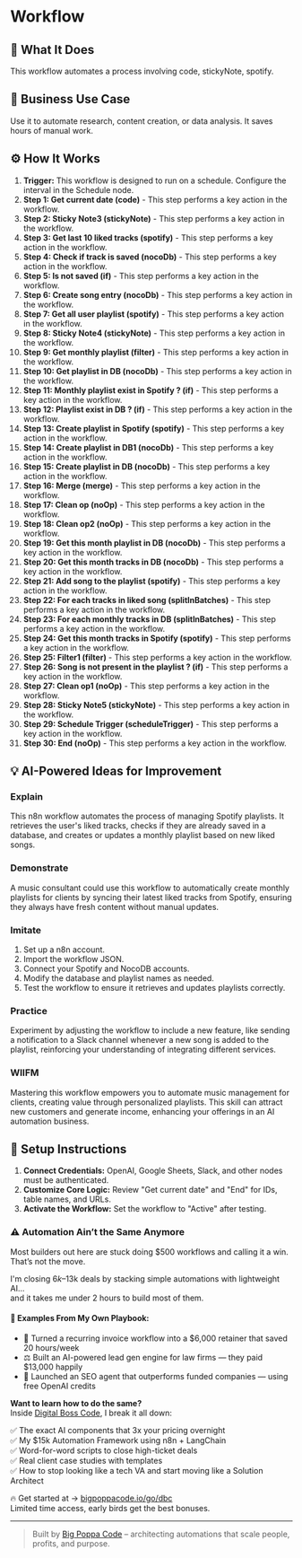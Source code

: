 # Workflow

## 🚀 What It Does
This workflow automates a process involving code, stickyNote, spotify.

## 💼 Business Use Case
Use it to automate research, content creation, or data analysis. It saves hours of manual work.

## ⚙️ How It Works
1.  **Trigger:** This workflow is designed to run on a schedule. Configure the interval in the Schedule node.
2. **Step 1: Get current date (code)** - This step performs a key action in the workflow.
3. **Step 2: Sticky Note3 (stickyNote)** - This step performs a key action in the workflow.
4. **Step 3: Get last 10 liked tracks (spotify)** - This step performs a key action in the workflow.
5. **Step 4: Check if track is saved (nocoDb)** - This step performs a key action in the workflow.
6. **Step 5: Is not saved (if)** - This step performs a key action in the workflow.
7. **Step 6: Create song entry (nocoDb)** - This step performs a key action in the workflow.
8. **Step 7: Get all user playlist (spotify)** - This step performs a key action in the workflow.
9. **Step 8: Sticky Note4 (stickyNote)** - This step performs a key action in the workflow.
10. **Step 9: Get monthly playlist (filter)** - This step performs a key action in the workflow.
11. **Step 10: Get playlist in DB (nocoDb)** - This step performs a key action in the workflow.
12. **Step 11: Monthly playlist exist in Spotify ? (if)** - This step performs a key action in the workflow.
13. **Step 12: Playlist exist  in DB ? (if)** - This step performs a key action in the workflow.
14. **Step 13: Create playlist in Spotify (spotify)** - This step performs a key action in the workflow.
15. **Step 14: Create playlist in DB1 (nocoDb)** - This step performs a key action in the workflow.
16. **Step 15: Create playlist in DB (nocoDb)** - This step performs a key action in the workflow.
17. **Step 16: Merge (merge)** - This step performs a key action in the workflow.
18. **Step 17: Clean op (noOp)** - This step performs a key action in the workflow.
19. **Step 18: Clean op2 (noOp)** - This step performs a key action in the workflow.
20. **Step 19: Get this month playlist in DB (nocoDb)** - This step performs a key action in the workflow.
21. **Step 20: Get this month tracks in DB (nocoDb)** - This step performs a key action in the workflow.
22. **Step 21: Add song to the playlist (spotify)** - This step performs a key action in the workflow.
23. **Step 22: For each tracks in liked song (splitInBatches)** - This step performs a key action in the workflow.
24. **Step 23: For each monthly tracks in DB (splitInBatches)** - This step performs a key action in the workflow.
25. **Step 24: Get this month tracks in Spotify (spotify)** - This step performs a key action in the workflow.
26. **Step 25: Filter1 (filter)** - This step performs a key action in the workflow.
27. **Step 26: Song is not present in the playlist ? (if)** - This step performs a key action in the workflow.
28. **Step 27: Clean op1 (noOp)** - This step performs a key action in the workflow.
29. **Step 28: Sticky Note5 (stickyNote)** - This step performs a key action in the workflow.
30. **Step 29: Schedule Trigger (scheduleTrigger)** - This step performs a key action in the workflow.
31. **Step 30: End (noOp)** - This step performs a key action in the workflow.

## 💡 AI-Powered Ideas for Improvement
### Explain
This n8n workflow automates the process of managing Spotify playlists. It retrieves the user's liked tracks, checks if they are already saved in a database, and creates or updates a monthly playlist based on new liked songs.

### Demonstrate
A music consultant could use this workflow to automatically create monthly playlists for clients by syncing their latest liked tracks from Spotify, ensuring they always have fresh content without manual updates.

### Imitate
1. Set up a n8n account.
2. Import the workflow JSON.
3. Connect your Spotify and NocoDB accounts.
4. Modify the database and playlist names as needed.
5. Test the workflow to ensure it retrieves and updates playlists correctly.

### Practice
Experiment by adjusting the workflow to include a new feature, like sending a notification to a Slack channel whenever a new song is added to the playlist, reinforcing your understanding of integrating different services.

### WIIFM
Mastering this workflow empowers you to automate music management for clients, creating value through personalized playlists. This skill can attract new customers and generate income, enhancing your offerings in an AI automation business.

## 🔧 Setup Instructions
1. **Connect Credentials:** OpenAI, Google Sheets, Slack, and other nodes must be authenticated.
2. **Customize Core Logic:** Review "Get current date" and "End" for IDs, table names, and URLs.
3. **Activate the Workflow:** Set the workflow to "Active" after testing.

### ⚠️ Automation Ain’t the Same Anymore

Most builders out here are stuck doing $500 workflows and calling it a win.  
That’s not the move.  

I'm closing $6k–$13k deals by stacking simple automations with lightweight AI...  
and it takes me under 2 hours to build most of them.

#### 🧠 Examples From My Own Playbook:
- 🔁 Turned a recurring invoice workflow into a $6,000 retainer that saved 20 hours/week  
- ⚖️ Built an AI-powered lead gen engine for law firms — they paid $13,000 happily  
- 🚀 Launched an SEO agent that outperforms funded companies — using free OpenAI credits  

**Want to learn how to do the same?**  
Inside [Digital Boss Code](https://bigpoppacode.io/go/dbc), I break it all down:

✅ The exact AI components that 3x your pricing overnight  
✅ My $15k Automation Framework using n8n + LangChain  
✅ Word-for-word scripts to close high-ticket deals  
✅ Real client case studies with templates  
✅ How to stop looking like a tech VA and start moving like a Solution Architect  

🔥 Get started at → [bigpoppacode.io/go/dbc](https://bigpoppacode.io/go/dbc)  
Limited time access, early birds get the best bonuses.

---
> Built by [Big Poppa Code](https://bigpoppacode.io) – architecting automations that scale people, profits, and purpose.
